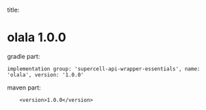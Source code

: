 
title:

# olala 1.0.0

gradle part:

    implementation group: 'supercell-api-wrapper-essentials', name: 'olala', version: '1.0.0'

maven part:

        <version>1.0.0</version>
